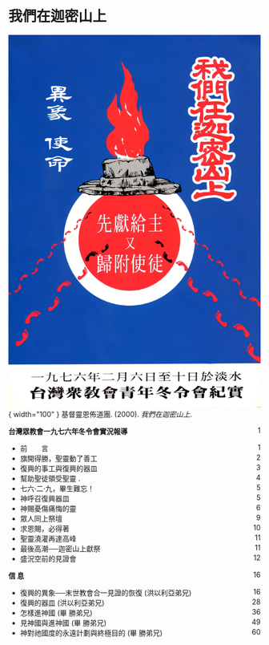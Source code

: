 # 我們在迦密山上
![](../images/cover/我們在迦密山上.webp){ width="100" }
基督靈恩佈道團. (2000). *我們在迦密山上*.

**台灣眾教會一九七六年冬令會實況報導** <span style="float: right;">1</span>

* 前　　言 <span style="float: right;">1</span>
* 旗開得勝，聖靈動了善工 <span style="float: right;">2</span>
* 復興的事工與復興的器皿<span style="float: right;">3</span>
* 幫助聖徒領受聖靈 <span style="float: right;">4</span>.
* 七六‧二‧九，畢生難忘！ <span style="float: right;">5</span>
* 神呼召復興器皿 <span style="float: right;">5</span>
* 神賜憂傷痛悔的靈 <span style="float: right;">6</span>
* 眾人同上祭壇 <span style="float: right;">9</span>
* 求恩賜，必得著 <span style="float: right;">10</span>
* 聖靈澆灌再達高峰 <span style="float: right;">11</span>
* 最後高潮──迦密山上獻祭 <span style="float: right;">11</span>
* 盛況空前的見證會 <span style="float: right;">12</span>

**信 息** <span style="float: right;">16</span>

* 復興的異象──末世教會合一見證的恢復 (洪以利亞弟兄) <span style="float: right;">16</span>
* 復興的器皿 (洪以利亞弟兄) <span style="float: right;">28</span>
* 怎樣進神國 (畢 勝弟兄) <span style="float: right;">36</span>
* 見神國與進神國 (畢 勝弟兄) <span style="float: right;">49</span>
* 神對祂國度的永遠計劃與終極目的 (畢 勝弟兄) <span style="float: right;">60</span>
